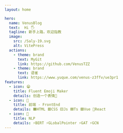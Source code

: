 ```yaml
---
layout: home

hero:
  name: VenusBlog
  text:  Hi 🖐️
  tagline: 新手上路，欢迎指教
  image:
    src: /Saly-19.svg
    alt: VitePress
  actions:
    - theme: brand
      text: MyGit
      link: https://github.com/VenusTZZ
    - theme: brand
      text: 语雀
      link: https://www.yuque.com/venus-z3ffv/ue3pr1
features:
  - icon: 😁
    title: Fluent Emoji Maker
    details: 创造一个表情👻
  - icon: 🤗
    title: 前端 - FrontEnd
    details: 🟧HTML 🟥CSS 🟨Js 🟦Ts 🟩Vue 💠React
  - icon: 🔔
    title: NLP
    details: ⚡BERT ⚡GLobalPointer ⚡GAT ⚡GCN
---
```

<style>
    :root{
        --vp-home-hero-name-color:transparent;
        --vp-home-hero-name-background:-webkit-linear-gradient(120deg, #bd34fe,#41d1ff,#7fecad);
    }
</style>